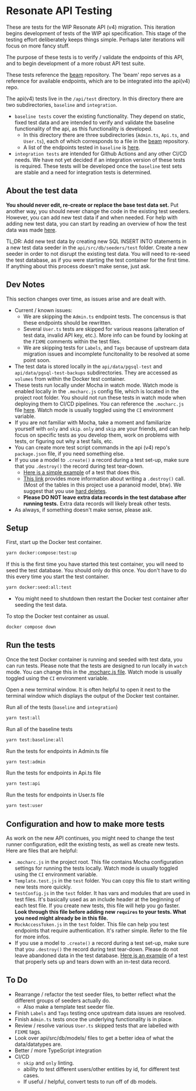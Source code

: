 
# Resonate API Testing

These are tests for the WIP Resonate API (v4) migration. This iteration begins development of tests of the WIP api specification. This stage of the testing effort deliberately keeps things simple. Perhaps later iterations will focus on more fancy stuff.

The purpose of these tests is to verify / validate the endpoints of this API, and to begin development of a more robust API test suite.

These tests reference the [beam](https://github.com/resonatecoop/beam/tree/main/src/services) repository. The 'beam' repo serves as a reference for available endpoints, which are to be integrated into the api(v4) repo.

The api(v4) tests live in the `/api/test` directory. In this directory there are two subdirectories, `baseline` and `integration`. 
* `baseline tests` cover the existing functionality. They depend on static, fixed test data and are intended to verify and validate the baseline functionality of the api, as this functionality is developed.
  * In this directory there are three subdirectories (`Admin.ts`, `Api.ts`, and `User.ts`), each of which corresponds to a file in the [beam](https://github.com/resonatecoop/beam/tree/main/src/services) repository.
  * A list of the endpoints tested in `baseline` is [here](./ListOfBaselineEndpoints.md).
* `integration tests` are intended for Github Actions and any other CI/CD needs. We have not yet decided if an integration version of these tests is required. These tests will be developed once the `baseline` test sets are stable and a need for integration tests is determined.

## About the test data
**You should never edit, re-create or replace the base test data set.** Put another way, you should never change the code in the existing test seeders. However, you can add new test data if and when needed. For help with adding new test data, you can start by reading an overview of how the test data was made [here](./HowTheTestDataWasMade.md).

TL;DR: Add new test data by creating new SQL INSERT INTO statements in a new test data seeder in the `api/src/db/seeders/test` folder. Create a new seeder in order to not disrupt the existing test data. You will need to re-seed the test database, as if you were starting the test container for the first time. If anything about this process doesn't make sense, just ask.

## Dev Notes
This section changes over time, as issues arise and are dealt with.
* Current / known issues:
  * We are skipping the `Admin.ts` endpoint tests. The concensus is that these endpoints should be rewritten.
  * Several `User.ts` tests are skipped for various reasons (alteration of test data, invalid API key, etc.). More info can be found by looking at the `FIXME` comments within the test files.
  * We are skipping tests for `Labels`, and `Tags` because of upstream data migration issues and incomplete funcitonality to be resolved at some point soon.
* The test data is stored locally in the `api/data/pgsql-test` and `api/data/pgsql-test-backups` subdirectories. They are accessed as `volumes` from within the Docker test container.
* These tests run locally under Mocha in watch mode. Watch mode is enabled locally in the `.mocharc.js` config file, which is located in the project root folder. You should not run these tests in watch mode when deploying them to CI/CD pipelines. You can reference the `.mocharc.js` file [here](../.mocharc.js). Watch mode is usually toggled using the `CI` environment variable.
* If you are not familiar with Mocha, take a moment and familiarize yourself with `only` and `skip`. `only` and `skip` are your friends, and can help focus on specific tests as you develop them, work on problems with tests, or figuring out why a test fails, etc.
* You can create more test script commands in the api (v4) repo's `package.json` file, if you need something else.
* If you use a model to `.create()` a record during a test set-up, make sure that you `.destroy()` the record during test tear-down. 
  * [Here is a simple example](./test/../baseline/Api.ts/Search.test.js) of a test that does this. 
  * [This link](https://sequelize.org/docs/v6/core-concepts/paranoid/) provides more information about writing a `.destroy()` call. (Most of the tables in this project use a paranoid model, btw). We suggest that you use [hard deletes](https://sequelize.org/docs/v6/core-concepts/paranoid/#deleting).
  * **Please DO NOT leave extra data records in the test database after running tests.** Extra data records will likely break other tests. 
* As always, if something doesn't make sense, please ask.
## Setup
First, start up the Docker test container.
```sh
yarn docker:compose:test:up
```
If this is the first time you have started this test container, you will need to seed the test database. You should only do this once. You don't have to do this every time you start the test container.
```sh
yarn docker:seed:all:test
```
* You might need to shutdown then restart the Docker test container after seeding the test data.
 
To stop the Docker test container as usual.
```sh
docker compose down
```

## Run the tests
Once the test Docker container is running and seeded with test data, you can run tests. Please note that the tests are designed to run locally in `watch` mode. You can change this in the [.mocharc.js file](../.mocharc.js). Watch mode is usually toggled using the `CI` environment variable.

Open a new terminal window. It is often helpful to open it next to the terminal window which displays the output of the Docker test container. 

Run all of the tests (`baseline` and `integration`)
```sh
yarn test:all
```

Run all of the baseline tests
```sh
yarn test:baseline:all
```

Run the tests for endpoints in Admin.ts file
```sh
yarn test:admin
```

Run the tests for endpoints in Api.ts file
```sh
yarn test:api
```

Run the tests for endpoints in User.ts file
```sh
yarn test:user
```

## Configuration and how to make more tests
As work on the new API continues, you might need to change the test runner configuration, edit the existing tests, as well as create new tests. Here are files that are helpful:

* `.mocharc.js` in the project root. This file contains Mocha configuration settings for running the tests locally. Watch mode is usually toggled using the `CI` environment variable.
* `Template.test.js` in the `test` folder. You can copy this file to start writing new tests more quickly.
* `testConfig.js` in the `test` folder. It has vars and modules that are used in test files. It's basically used as an include header at the beginning of each test file. If you create new tests, this file will help you go faster. **Look through this file before adding new `requires` to your tests. What you need might already be in this file.**
* `MockAccessToken.js` in the `test` folder. This file can help you test endpoints that require authentication. It's rather simple. Refer to the file for more infos.
* If you use a model to `.create()` a record during a test set-up, make sure that you `.destroy()` the record during test tear-down. Please do not leave abandoned data in the test database. [Here is an example](./test/../baseline/Api.ts/Search.test.js) of a test that properly sets up and tears down with an in-test data record. 

## To Do
* Rearrange / refactor the test seeder files, to better reflect what the different groups of seeders actually do.
  * Also make a template test seeder file.
* Finish `Labels` and `Tags` testing once upstream data issues are resolved.
* Finish `Admin.ts` tests once the underlying functionality is in place.
* Review / resolve various `User.ts` skipped tests that are labelled with `FIXME` tags.
* Look over api/src/db/models/ files to get a better idea of what the data/datatypes are.
* Better / more TypeScript integration
* CI/CD
  * `skip` and `only` linting.
  * ability to test different users/other entities by id, for different test cases.
  * If useful / helpful, convert tests to run off of db models.
